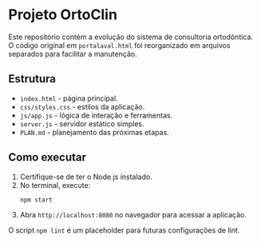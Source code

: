 # Projeto OrtoClin

Este repositório contém a evolução do sistema de consultoria ortodôntica.
O código original em `portalaval.html` foi reorganizado em arquivos
separados para facilitar a manutenção.

## Estrutura
- `index.html` - página principal.
- `css/styles.css` - estilos da aplicação.
- `js/app.js` - lógica de interação e ferramentas.
- `server.js` - servidor estático simples.
- `PLAN.md` - planejamento das próximas etapas.

## Como executar
1. Certifique-se de ter o Node.js instalado.
2. No terminal, execute:
   ```bash
   npm start
   ```
3. Abra `http://localhost:8080` no navegador para acessar a aplicação.

O script `npm lint` é um placeholder para futuras configurações de lint.
